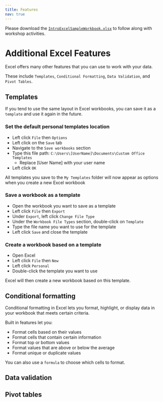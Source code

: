 ```yaml
---
title: Features
nav: true
---
```

Please download the <a href="images/IntroExcelSampleWorkbook.xlsx" target="_blank">`IntroExcelSampleWorkbook.xlsx`</a> to follow along with workshop activities.

# Additional Excel Features

Excel offers many other features that you can use to work with your data.

These include `Templates`, `Conditional Formatting`, `Data Validation`, and `Pivot Tables`.

## Templates

If you tend to use the same layout in Excel workbooks, you can save it as a `template` and use it again in the future.

### Set the default personal templates location
* Left click `File` then `Options`
* Left click on the `Save` tab
* Navigate to the `Save workbooks` section
* Type this file path: `C:\Users\[UserName]\Documents\Custom Office Templates`
  * Replace [User Name] with your user name
* Left click `OK`

All templates you save to the `My Templates` folder will now appear as options when you create a new Excel workbook

### Save a workbook as a template
* Open the workbook you want to save as a template
* Left click `File` then `Export`
* Under `Export`, left click `Change File Type`
* Under the `Workbook File Types` section, double-click on `Template`
* Type the file name you want to use for the template
* Left click `Save` and close the template

### Create a workbook based on a template
* Open Excel
* Left click `File` then `New`
* Left click `Personal`
* Double-click the template you want to use

Excel will then create a new workbook based on this template.

## Conditional formatting

Conditional formatting in Excel lets you format, highlight, or display data in your workbook that meets certain criteria.

Built in features let you:
* Format cells based on their values
* Format cells that contain certain information
* Format top or bottom values
* Format values that are above or below the average
* Format unique or duplicate values

You can also use a `formula` to choose which cells to format.
 

## Data validation


## Pivot tables